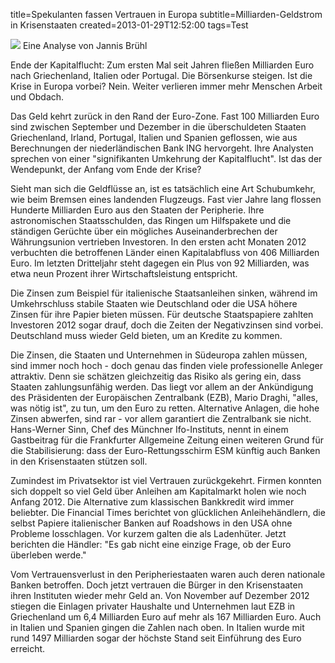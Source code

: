 title=Spekulanten fassen Vertrauen in Europa
subtitle=Milliarden-Geldstrom in Krisenstaaten
created=2013-01-29T12:52:00
tags=Test

<img src="http://polpix.sueddeutsche.com/bild/1.1586121.1359461567/640x360/krise-euro-wall-street.jpg" />
Eine Analyse von Jannis Brühl

Ende der Kapitalflucht: Zum ersten Mal seit Jahren fließen Milliarden Euro nach Griechenland, Italien oder Portugal. Die Börsenkurse steigen. Ist die Krise in Europa vorbei? Nein. Weiter verlieren immer mehr Menschen Arbeit und Obdach.

Das Geld kehrt zurück in den Rand der Euro-Zone. Fast 100 Milliarden Euro sind zwischen September und Dezember in die überschuldeten Staaten Griechenland, Irland, Portugal, Italien und Spanien geflossen, wie aus Berechnungen der niederländischen Bank ING hervorgeht. Ihre Analysten sprechen von einer "signifikanten Umkehrung der Kapitalflucht". Ist das der Wendepunkt, der Anfang vom Ende der Krise?

Sieht man sich die Geldflüsse an, ist es tatsächlich eine Art Schubumkehr, wie beim Bremsen eines landenden Flugzeugs. Fast vier Jahre lang flossen Hunderte Milliarden Euro aus den Staaten der Peripherie. Ihre astronomischen Staatsschulden, das Ringen um Hilfspakete und die ständigen Gerüchte über ein mögliches Auseinanderbrechen der Währungsunion vertrieben Investoren. In den ersten acht Monaten 2012 verbuchten die betroffenen Länder einen Kapitalabfluss von 406 Milliarden Euro. Im letzten Dritteljahr steht dagegen ein Plus von 92 Milliarden, was etwa neun Prozent ihrer Wirtschaftsleistung entspricht.

Die Zinsen zum Beispiel für italienische Staatsanleihen sinken, während im Umkehrschluss stabile Staaten wie Deutschland oder die USA höhere Zinsen für ihre Papier bieten müssen. Für deutsche Staatspapiere zahlten Investoren 2012 sogar drauf, doch die Zeiten der Negativzinsen sind vorbei. Deutschland muss wieder Geld bieten, um an Kredite zu kommen.

Die Zinsen, die Staaten und Unternehmen in Südeuropa zahlen müssen, sind immer noch hoch - doch genau das finden viele professionelle Anleger attraktiv. Denn sie schätzen gleichzeitig das Risiko als gering ein, dass Staaten zahlungsunfähig werden. Das liegt vor allem an der Ankündigung des Präsidenten der Europäischen Zentralbank (EZB), Mario Draghi, "alles, was nötig ist", zu tun, um den Euro zu retten. Alternative Anlagen, die hohe Zinsen abwerfen, sind rar - vor allem garantiert die Zentralbank sie nicht. Hans-Werner Sinn, Chef des Münchner Ifo-Instituts, nennt in einem Gastbeitrag für die Frankfurter Allgemeine Zeitung einen weiteren Grund für die Stabilisierung: dass der Euro-Rettungsschirm ESM künftig auch Banken in den Krisenstaaten stützen soll.

Zumindest im Privatsektor ist viel Vertrauen zurückgekehrt. Firmen konnten sich doppelt so viel Geld über Anleihen am Kapitalmarkt holen wie noch Anfang 2012. Die Alternative zum klassischen Bankkredit wird immer beliebter. Die Financial Times berichtet von glücklichen Anleihehändlern, die selbst Papiere italienischer Banken auf Roadshows in den USA ohne Probleme losschlagen. Vor kurzem galten die als Ladenhüter. Jetzt berichten die Händler: "Es gab nicht eine einzige Frage, ob der Euro überleben werde."

Vom Vertrauensverlust in den Peripheriestaaten waren auch deren nationale Banken betroffen. Doch jetzt vertrauen die Bürger in den Krisenstaaten ihren Instituten wieder mehr Geld an. Von November auf Dezember 2012 stiegen die Einlagen privater Haushalte und Unternehmen laut EZB in Griechenland um 6,4 Milliarden Euro auf mehr als 167 Milliarden Euro. Auch in Italien und Spanien gingen die Zahlen nach oben. In Italien wurde mit rund 1497 Milliarden sogar der höchste Stand seit Einführung des Euro erreicht.
